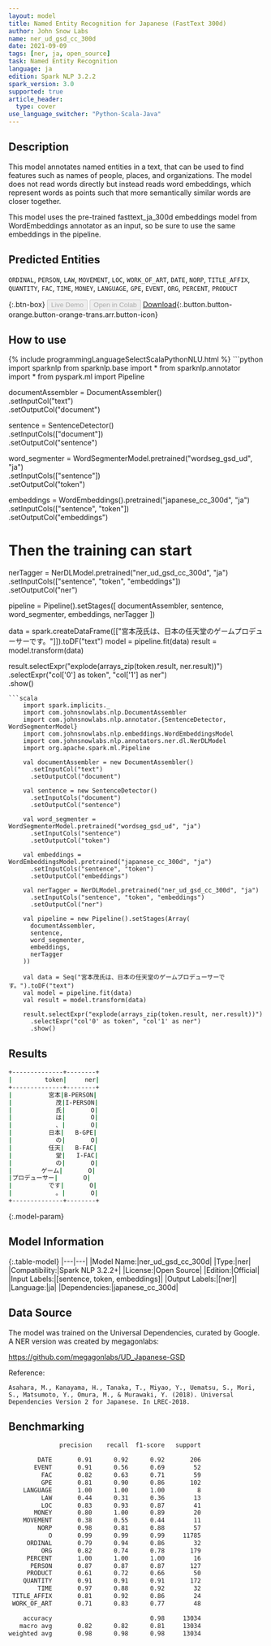 ```yaml
---
layout: model
title: Named Entity Recognition for Japanese (FastText 300d)
author: John Snow Labs
name: ner_ud_gsd_cc_300d
date: 2021-09-09
tags: [ner, ja, open_source]
task: Named Entity Recognition
language: ja
edition: Spark NLP 3.2.2
spark_version: 3.0
supported: true
article_header:
  type: cover
use_language_switcher: "Python-Scala-Java"
---
```


## Description

This model annotates named entities in a text, that can be used to find features such as names of people, places, and organizations. The model does not read words directly but instead reads word embeddings, which represent words as points such that more semantically similar words are closer together.

This model uses the pre-trained fasttext_ja_300d embeddings model from WordEmbeddings annotator as an input, so be sure to use the same embeddings in the pipeline.

## Predicted Entities

`ORDINAL`, `PERSON`, `LAW`, `MOVEMENT`, `LOC`, `WORK_OF_ART`, `DATE`, `NORP`, `TITLE_AFFIX`, `QUANTITY`, `FAC`, `TIME`, `MONEY`, `LANGUAGE`, `GPE`, `EVENT`, `ORG`, `PERCENT`, `PRODUCT`

{:.btn-box}
<button class="button button-orange" disabled>Live Demo</button>
<button class="button button-orange" disabled>Open in Colab</button>
[Download](https://s3.amazonaws.com/auxdata.johnsnowlabs.com/public/models/ner_ud_gsd_cc_300d_ja_3.2.2_3.0_1631189041655.zip){:.button.button-orange.button-orange-trans.arr.button-icon}

## How to use



<div class="tabs-box" markdown="1">
{% include programmingLanguageSelectScalaPythonNLU.html %}
```python
import sparknlp
from sparknlp.base import *
from sparknlp.annotator import *
from pyspark.ml import Pipeline

documentAssembler = DocumentAssembler() \
    .setInputCol("text") \
    .setOutputCol("document")

sentence = SentenceDetector() \
    .setInputCols(["document"]) \
    .setOutputCol("sentence")

word_segmenter = WordSegmenterModel.pretrained("wordseg_gsd_ud", "ja") \
    .setInputCols(["sentence"]) \
    .setOutputCol("token")

embeddings = WordEmbeddings().pretrained("japanese_cc_300d", "ja") \
    .setInputCols(["sentence", "token"]) \
    .setOutputCol("embeddings")
    
# Then the training can start
nerTagger = NerDLModel.pretrained("ner_ud_gsd_cc_300d", "ja") \
    .setInputCols(["sentence", "token", "embeddings"]) \
    .setOutputCol("ner")

pipeline = Pipeline().setStages([
    documentAssembler,
    sentence,
    word_segmenter,
    embeddings,
    nerTagger
])

data = spark.createDataFrame([["宮本茂氏は、日本の任天堂のゲームプロデューサーです。"]]).toDF("text")
model = pipeline.fit(data)
result = model.transform(data)

result.selectExpr("explode(arrays_zip(token.result, ner.result))") \
  .selectExpr("col['0'] as token", "col['1'] as ner") \
  .show()
```
```scala
    import spark.implicits._
    import com.johnsnowlabs.nlp.DocumentAssembler
    import com.johnsnowlabs.nlp.annotator.{SentenceDetector, WordSegmenterModel}
    import com.johnsnowlabs.nlp.embeddings.WordEmbeddingsModel
    import com.johnsnowlabs.nlp.annotators.ner.dl.NerDLModel
    import org.apache.spark.ml.Pipeline

    val documentAssembler = new DocumentAssembler()
      .setInputCol("text")
      .setOutputCol("document")

    val sentence = new SentenceDetector()
      .setInputCols("document")
      .setOutputCol("sentence")

    val word_segmenter = WordSegmenterModel.pretrained("wordseg_gsd_ud", "ja")
      .setInputCols("sentence")
      .setOutputCol("token")

    val embeddings = WordEmbeddingsModel.pretrained("japanese_cc_300d", "ja")
      .setInputCols("sentence", "token")
      .setOutputCol("embeddings")

    val nerTagger = NerDLModel.pretrained("ner_ud_gsd_cc_300d", "ja")
      .setInputCols("sentence", "token", "embeddings")
      .setOutputCol("ner")

    val pipeline = new Pipeline().setStages(Array(
      documentAssembler,
      sentence,
      word_segmenter,
      embeddings,
      nerTagger
    ))

    val data = Seq("宮本茂氏は、日本の任天堂のゲームプロデューサーです。").toDF("text")
    val model = pipeline.fit(data)
    val result = model.transform(data)

    result.selectExpr("explode(arrays_zip(token.result, ner.result))")
      .selectExpr("col'0' as token", "col'1' as ner")
      .show()
```
</div>

## Results

```bash
+--------------+--------+
|         token|     ner|
+--------------+--------+
|          宮本|B-PERSON|
|            茂|I-PERSON|
|            氏|       O|
|            は|       O|
|            、|       O|
|          日本|   B-GPE|
|            の|       O|
|          任天|   B-FAC|
|            堂|   I-FAC|
|            の|       O|
|        ゲーム|       O|
|プロデューサー|       O|
|          です|       O|
|            。|       O|
+--------------+--------+
```

{:.model-param}
## Model Information

{:.table-model}
|---|---|
|Model Name:|ner_ud_gsd_cc_300d|
|Type:|ner|
|Compatibility:|Spark NLP 3.2.2+|
|License:|Open Source|
|Edition:|Official|
|Input Labels:|[sentence, token, embeddings]|
|Output Labels:|[ner]|
|Language:|ja|
|Dependencies:|japanese_cc_300d|

## Data Source

The model was trained on the Universal Dependencies, curated by Google. A NER version was created by megagonlabs:

https://github.com/megagonlabs/UD_Japanese-GSD

Reference:

    Asahara, M., Kanayama, H., Tanaka, T., Miyao, Y., Uematsu, S., Mori, S., Matsumoto, Y., Omura, M., & Murawaki, Y. (2018). Universal Dependencies Version 2 for Japanese. In LREC-2018.

## Benchmarking

```bash
              precision    recall  f1-score   support

        DATE       0.91      0.92      0.92       206
       EVENT       0.91      0.56      0.69        52
         FAC       0.82      0.63      0.71        59
         GPE       0.81      0.90      0.86       102
    LANGUAGE       1.00      1.00      1.00         8
         LAW       0.44      0.31      0.36        13
         LOC       0.83      0.93      0.87        41
       MONEY       0.80      1.00      0.89        20
    MOVEMENT       0.38      0.55      0.44        11
        NORP       0.98      0.81      0.88        57
           O       0.99      0.99      0.99     11785
     ORDINAL       0.79      0.94      0.86        32
         ORG       0.82      0.74      0.78       179
     PERCENT       1.00      1.00      1.00        16
      PERSON       0.87      0.87      0.87       127
     PRODUCT       0.61      0.72      0.66        50
    QUANTITY       0.91      0.91      0.91       172
        TIME       0.97      0.88      0.92        32
 TITLE_AFFIX       0.81      0.92      0.86        24
 WORK_OF_ART       0.71      0.83      0.77        48

    accuracy                           0.98     13034
   macro avg       0.82      0.82      0.81     13034
weighted avg       0.98      0.98      0.98     13034

```